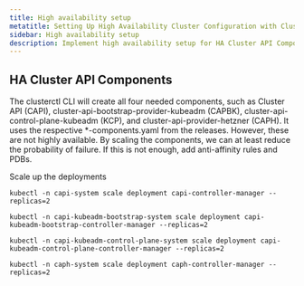```yaml
---
title: High availability setup
metatitle: Setting Up High Availability Cluster Configuration with Cluster API for Hetzner
sidebar: High availability setup
description: Implement high availability setup for HA Cluster API Components with clusterctl CLI for enhanced reliability and scalability in Kubernetes.
---
```


## HA Cluster API Components

The clusterctl CLI will create all four needed components, such as Cluster API (CAPI), cluster-api-bootstrap-provider-kubeadm (CAPBK), cluster-api-control-plane-kubeadm (KCP), and cluster-api-provider-hetzner (CAPH).
It uses the respective \*-components.yaml from the releases. However, these are not highly available. By scaling the components, we can at least reduce the probability of failure. If this is not enough, add anti-affinity rules and PDBs.

Scale up the deployments

```shell
kubectl -n capi-system scale deployment capi-controller-manager --replicas=2

kubectl -n capi-kubeadm-bootstrap-system scale deployment capi-kubeadm-bootstrap-controller-manager --replicas=2

kubectl -n capi-kubeadm-control-plane-system scale deployment capi-kubeadm-control-plane-controller-manager --replicas=2

kubectl -n caph-system scale deployment caph-controller-manager --replicas=2

```
